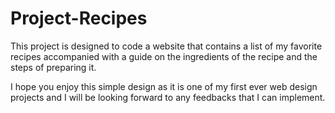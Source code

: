 # Project-Recipes

This project is designed to code a website that contains a list of my favorite recipes accompanied with a guide on the ingredients of the recipe and the steps of preparing it.

I hope you enjoy this simple design as it is one of my first ever web design projects and I will be looking forward to any feedbacks that I can implement.

